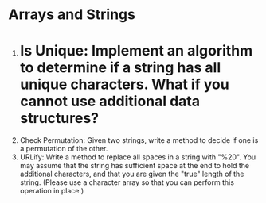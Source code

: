 # Arrays and Strings

1. # Is Unique: Implement an algorithm to determine if a string has all unique characters. What if you cannot use additional data structures?
2. Check Permutation: Given two strings, write a method to decide if one is a permutation of the other.
3. URLify: Write a method to replace all spaces in a string with "%20". You may assume that the string has sufficient space at the end to hold the additional characters, and that you are given the "true" length of the string. (Please use a character array so that you can perform this operation in place.)
